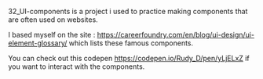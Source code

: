32_UI-components is a project i used to practice making components that are often used on websites.

I based myself on the site :
https://careerfoundry.com/en/blog/ui-design/ui-element-glossary/ 
which lists these famous components. 

You can check out this codepen 
https://codepen.io/Rudy_D/pen/yLjELxZ
if you want to interact with the components.

